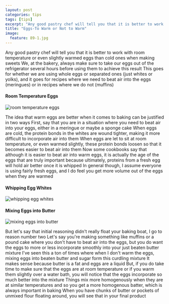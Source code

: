 ```yaml
---
layout: post
categories: tips
tags: [tips]
excerpt: "Any good pastry chef will tell you that it is better to work with room temperature or even slightly warmed eggs than cold ones when making sweets.  We, at the bakery, always make sure to take our eggs out of the refrigerator several hours before using them to achieve this result. "
title: "Eggs-To Warm or Not to Warm"
image:
  feature: 89-1.jpg
---
```


Any good pastry chef will tell you that it is better to work with room temperature or even slightly warmed eggs than cold ones when making sweets  We, at the bakery, always make sure to take our eggs out of the refrigerator several hours before using them to achieve this result  This goes for whether we are using whole eggs or separated ones (just whites or yolks), and it goes for recipes where we need to beat air into the eggs (meringues) or in recipes where we do not (muffins)  

#### Room Temperature Eggs
![room temperature eggs](/img/89-2jpg "")

The idea that warm eggs are better when it comes to baking can be justified in two ways  First, say that you are in a situation where you need to beat air into your eggs, either in a meringue or maybe a sponge cake  When eggs are cold, the protein bonds in the whites are wound tighter, making it more difficult to incorporate air into them  When eggs are let to sit at room temperature, or even warmed slightly, these protein bonds loosen so that it becomes easier to beat air into them  Now some cookbooks say that although it is easier to beat air into warm eggs, it is actually the age of the eggs that are truly important because ultimately, proteins from a fresh egg will hold air better once it is whipped  In general though, I assume everyone is using fairly fresh eggs, and I do feel you get more volume out of the eggs when they are warmed  

#### Whipping Egg Whites
![whipping egg whites](/img/89-3jpg "")

#### Mixing Eggs into Butter
![mixing eggs into butter](/img/89-4jpg "")

But let's say that initial reasoning didn't really float your baking boat, I go to reason number two  Let's say you're making something like muffins or a pound cake where you don't have to beat air into the eggs, but you do want the eggs to more or less incorporate smoothly into your just beaten butter mixture  I've seen this a ton of times where when I don't warm the eggs, mixing eggs into beaten butter and sugar form this curdling mixture  It makes sense because butter is a fat and eggs are a liquid  But, if you do take time to make sure that the eggs are at room temperature or if you warm them slightly over a water bath, you will notice that the eggs incorporate so much better into the mixture  Things mix more homogenously when they are at similar temperatures and so you get a more homogenous batter, which is always important in baking  When you have chunks of butter or pockets of unmixed flour floating around, you will see that in your final product